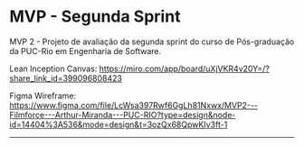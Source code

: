# MVP - Segunda Sprint
MVP 2 - Projeto de avaliação da segunda sprint do curso de Pós-graduação da PUC-Rio em Engenharia de Software.


Lean Inception Canvas: https://miro.com/app/board/uXjVKR4v20Y=/?share_link_id=399096808423

Figma Wireframe: https://www.figma.com/file/LcWsa397Rwf6GgLh81Nxwx/MVP2---Filmforce---Arthur-Miranda---PUC-RIO?type=design&node-id=14404%3A536&mode=design&t=3ozQx68QpwKIv3ft-1




---

